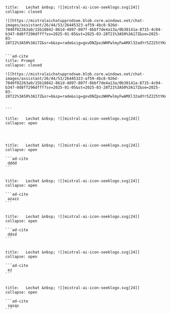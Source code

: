 ````ad-note
title:   Lechat &nbsp; ![[mistral-ai-icon-seeklogo.svg|24]]
collapse: closed

![[https://mistralaichatupprodswe.blob.core.windows.net/chat-images/assistant/26/44/53/26445323-af59-4bc8-926d-7840f02263a0/15b18842-861d-4897-807f-8bbf7de4a13a/0b30141a-8715-4c04-b347-0d8ff296dfff?sv=2025-01-05&st=2025-03-28T21%3A50%3A17Z&se=2025-03-28T22%3A50%3A17Z&sr=b&sp=rade&sig=govDNZpxzWHPwlmyFwAMXl32adYr5Z225tYKqB15zWc%3D|400]]


```ad-cite
title: Prompt
collapse: closed

![[https://mistralaichatupprodswe.blob.core.windows.net/chat-images/assistant/26/44/53/26445323-af59-4bc8-926d-7840f02263a0/15b18842-861d-4897-807f-8bbf7de4a13a/0b30141a-8715-4c04-b347-0d8ff296dfff?sv=2025-01-05&st=2025-03-28T21%3A50%3A17Z&se=2025-03-28T22%3A50%3A17Z&sr=b&sp=rade&sig=govDNZpxzWHPwlmyFwAMXl32adYr5Z225tYKqB15zWc%3D|400]]


```

````


````ad-note
title:   Lechat &nbsp; ![[mistral-ai-icon-seeklogo.svg|24]]
collapse: open




````


````ad-note
title:   Lechat &nbsp; ![[mistral-ai-icon-seeklogo.svg|24]]
collapse: open

```ad-cite
 dddd
```


````



````ad-note
title:   Lechat &nbsp; ![[mistral-ai-icon-seeklogo.svg|24]]
collapse: open

```ad-cite
 azazz
```


````




````ad-note
title:   Lechat &nbsp; ![[mistral-ai-icon-seeklogo.svg|24]]
collapse: open

```ad-cite
 ddsd
```


````


````ad-note
title:   Lechat &nbsp; ![[mistral-ai-icon-seeklogo.svg|24]]
collapse: open

```ad-cite
 ez
```


````


````ad-note
title:   Lechat &nbsp; ![[mistral-ai-icon-seeklogo.svg|24]]
collapse: open

```ad-cite
 sqsqs
```


````


